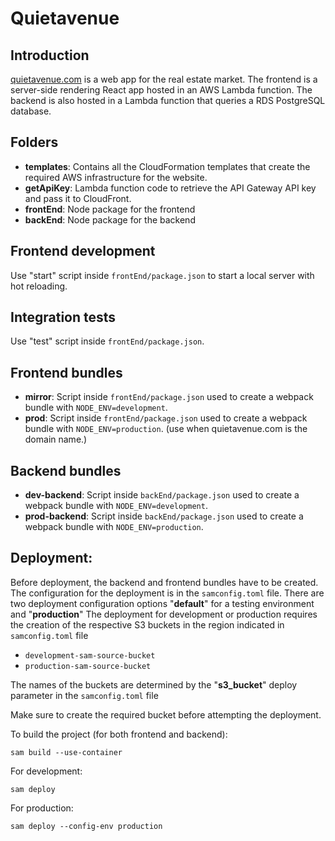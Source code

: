 # Quietavenue

## Introduction 
[quietavenue.com](https://quietavenue.com) is a web app for the real estate market. The frontend is a server-side rendering React app hosted in an AWS Lambda function. The backend is also hosted in a Lambda function that queries a RDS PostgreSQL database.

## Folders
- **templates**: Contains all the CloudFormation templates that create the required AWS infrastructure for the website.
- **getApiKey**: Lambda function code to retrieve the API Gateway API key and pass it to CloudFront.
- **frontEnd**: Node package for the frontend
- **backEnd**: Node package for the backend

## Frontend development
Use "start" script inside `frontEnd/package.json` to start a local server with hot reloading.

## Integration tests
Use "test" script inside `frontEnd/package.json`.

## Frontend bundles
- **mirror**: Script inside `frontEnd/package.json` used to create a webpack bundle with `NODE_ENV=development`.
- **prod**: Script inside `frontEnd/package.json` used to create a webpack bundle with `NODE_ENV=production`. (use when quietavenue.com is the domain name.)

## Backend bundles
- **dev-backend**: Script inside `backEnd/package.json` used to create a webpack bundle with `NODE_ENV=development`.
- **prod-backend**: Script inside `backEnd/package.json` used to create a webpack bundle with `NODE_ENV=production`.

## Deployment:
Before deployment, the backend and frontend bundles have to be created.
The configuration for the deployment is in the `samconfig.toml` file. There are two deployment configuration options "**default**" for a testing environment and "**production**"
The deployment for development or production requires the creation of the respective S3 buckets in the region indicated in `samconfig.toml` file
- `development-sam-source-bucket` 
- `production-sam-source-bucket`

The names of the buckets are determined by the "**s3_bucket**" deploy parameter in the `samconfig.toml` file

Make sure to create the required bucket before attempting the deployment. 

To build the project (for both frontend and backend):
```
sam build --use-container
```

For development:
```
sam deploy
```

For production:
```
sam deploy --config-env production
```
